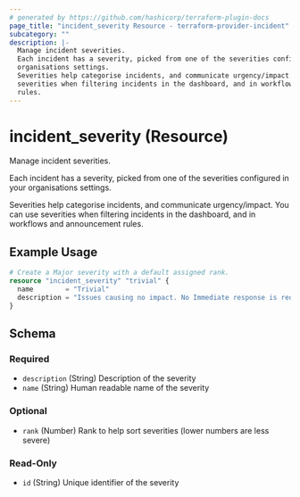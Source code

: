 ```yaml
---
# generated by https://github.com/hashicorp/terraform-plugin-docs
page_title: "incident_severity Resource - terraform-provider-incident"
subcategory: ""
description: |-
  Manage incident severities.
  Each incident has a severity, picked from one of the severities configured in your
  organisations settings.
  Severities help categorise incidents, and communicate urgency/impact. You can use
  severities when filtering incidents in the dashboard, and in workflows and announcement
  rules.
---
```


# incident_severity (Resource)

Manage incident severities.

Each incident has a severity, picked from one of the severities configured in your
organisations settings.

Severities help categorise incidents, and communicate urgency/impact. You can use
severities when filtering incidents in the dashboard, and in workflows and announcement
rules.

## Example Usage

```terraform
# Create a Major severity with a default assigned rank.
resource "incident_severity" "trivial" {
  name        = "Trivial"
  description = "Issues causing no impact. No Immediate response is required."
}
```

<!-- schema generated by tfplugindocs -->
## Schema

### Required

- `description` (String) Description of the severity
- `name` (String) Human readable name of the severity

### Optional

- `rank` (Number) Rank to help sort severities (lower numbers are less severe)

### Read-Only

- `id` (String) Unique identifier of the severity


